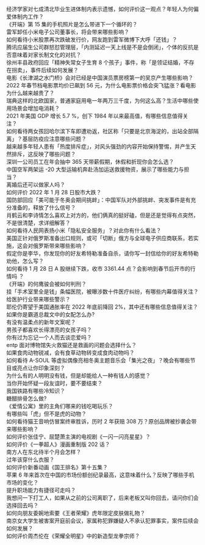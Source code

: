 经济学家对七成清北毕业生进体制内表示遗憾，如何评价这一观点？年轻人为何偏爱体制内工作？  
《开端》第 15 集的手机照片是怎么带进下一个循环的？  
雷军卸任小米电子公司董事长，将会带来哪些影响？  
如何看待小米股票再次跌破发行价，网友跑到雷军微博下大呼「还钱」？  
腾讯应届生公司群怒怼管理层，「内测延迟一天上线是不是会倒闭」，个体的反抗是否意味着对家长制文化的对抗？  
徐州丰县政府回应「精神失常女子生育 8 个孩子」事件，称「是领证结婚，不存在拐卖」，事件后续如何发展？  
电影《长津湖之水门桥》会对已经是中国演员票房榜第一的吴京产生哪些影响？  
2022 年春节档电影票均价已飙到 56 元，为什么电影票价格会突飞猛涨？看电影为什么越来越贵了？  
瑞典这样的北欧国家，普通家庭用电一年两万三千度，为何这么高？生活中哪些使用场景会增加电消耗？  
2021 年美国 GDP 增长 5.7 %，创下 1984 年以来最高值，有哪些信息值得关注？  
如何看待两女孩回哈尔滨下车即遭劝返，社区称「只要是北京海淀的，出站全部隔离」？基层防疫应注意哪些问题？  
越来越多年轻人患有「热度排斥症」，对风头强劲的内容开始保持警惕，并产生天然排斥，这反映了哪些问题？  
深圳一公司员工在年会抽中 365 天带薪假期，休假和折现你会怎么选？  
中国空军两架运 -20 大型运输机奔赴汤加运送救援物资，展示了哪些能力与担当？  
离婚后还可以做家人吗？  
如何评价 2022 年 1 月 28 日股市大跌？  
国防部回应「美可能于冬奥会期间挑衅」：中国军队对外部挑衅、突发事件是有充分准备的，释放了什么信号？  
肖鹤云和李诗情怎么喜欢上对方的，他们俩真的挺好磕，但是还是觉得有点突然，不是很清楚，求详细解答？  
如何看待人民网表扬小米「隐私安全服务」？对此你有什么看法？  
美国正针对俄罗斯准备出口规则，或可「切断」俄方与全球电子供应商联系，若实施，这会对俄罗斯带来哪些影响？  
假定你是李华，你发现你的好友希特勒准备自杀，请你写一封信给你的好友希特勒劝他，怎么写？  
如何看待 1 月 28 日 A 股继续下跌，收市 3361.44 点？会影响到春节后开市的行情吗 ？  
《开端》的何鹰骏会被如何判刑？  
挂「手术室里全是钱」条幅医院，被曝涉数十件医疗纠纷，有哪些内幕值得关注？给医护行业带来哪些警示？  
耶伦仍寄望于美国通胀率在 2022 年底前降回 2%，其中还有哪些信息值得关注？  
如果你是霸道总裁文中的女配怎么办?  
有没有温柔点的新年文案呢？  
男孩子都喜欢长得漂亮的女孩子吗？  
你有过为忘记一个人而去谈恋爱吗？  
entp 面对博物馆失火救猫还是救画的问题会选择什么？  
如果食肉动物锐减，会有食草动物转变成食肉动物吗？  
如何看待 A-SOUL 等虚拟偶像亮相冬奥主题音乐会「集光之夜」？晚会有哪些节目或亮点让你印象深刻？  
为什么有的人明明没有钱，但是却能给人一种有钱人的感觉？  
当你开始怀疑一段友谊时，要不要结束？  
我国铁路有哪些冷知识？  
糖醋排骨怎么做?  
《爱情公寓》里的主角们哪来的钱吃喝玩乐？  
有哪些叫「虎」但不是虎的动物？  
如何看待猫王音响仿冒案终审胜诉，历时 2 年获赔 308 万？原创品牌被抄袭会带来哪些影响？  
如何评价张佳宁、屈楚萧主演的电视剧《一闪一闪亮星星》？  
如何评价《一拳超人》漫画重制版 202 话？  
南方人在东北待半个月会怎样？  
过年该穿什么衣服？  
如何评价新番动画《国王排名》第十五集？  
苹果 6 年来首次在中国的市场份额创纪录最高，这意味着什么？反映了哪些手机市场的变化？  
提升职场能力有捷径可走吗？  
我想问一下打工人，如果从之前的公司离职了，后来老板又叫你回去，请问你们会选择回去吗？  
如何向朋友委婉地索要《王者荣耀》虎年限定皮肤做礼物？  
南京女大学生被害案开庭前会议，家属称犯罪嫌疑人不承认犯罪事实，案件后续会如何发展？  
如何评价周杰伦在《荣耀全明星》中的新造型龙拳宗师？  
